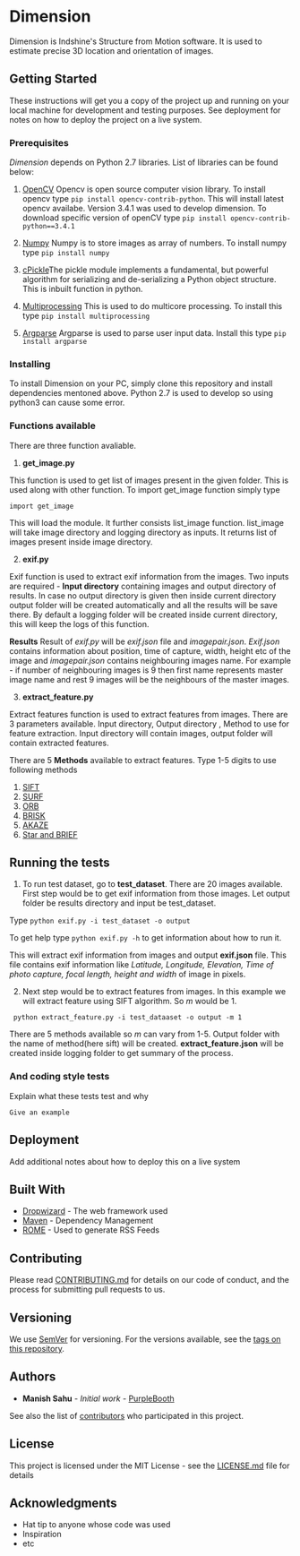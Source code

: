 # Dimension

Dimension is Indshine's Structure from Motion software. It is used to estimate
precise 3D location and orientation of images. 

## Getting Started

These instructions will get you a copy of the project up and running on your 
local machine for development and testing purposes. See deployment for notes on 
how to deploy the project on a live system.

### Prerequisites

*Dimension* depends on Python 2.7 libraries. List of libraries can be found below:
1.  [OpenCV](https://opencv.org/) Opencv is open source computer vision library.
To install opencv type ```pip install opencv-contrib-python```. This will install latest
opencv availabe. Version 3.4.1 was used to develop dimension. To download specific
version of openCV type ```pip install opencv-contrib-python==3.4.1 ```

2.  [Numpy](http://www.numpy.org/) Numpy is to store images as array of numbers.
To install numpy type ```pip install numpy```

3.  [cPickle](https://docs.python.org/2/library/pickle.html)The pickle module 
implements a fundamental, but powerful algorithm for serializing and 
de-serializing a Python object structure. This is inbuilt function in python.

4.  [Multiprocessing](https://docs.python.org/2/library/multiprocessing.html) 
This is used to do multicore processing. To install this type
```pip install multiprocessing```

5. [Argparse](https://docs.python.org/2.7/library/argparse.html)
Argparse is used to parse user input data. Install this type 
```pip install argparse```

### Installing

To install Dimension on your PC, simply clone this repository and 
install dependencies mentoned above. Python 2.7 is used to develop so using python3 
can cause some error.

### Functions available
There are three function avaliable.

1. **get_image.py**

This function is used to get list of images present in the given folder. This is 
used along with other function. To import get_image function simply type 

```import get_image```

This will load the module. It further consists list_image
function. list_image will take image directory and logging directory as inputs.
It returns list of images present inside image directory.

2. **exif.py**

Exif function is used to extract exif information from the images. Two inputs are 
required - **Input directory** containing images and output directory of results.
In case no output directory is given then inside current directory output folder
will be created automatically and all the results will be save there. By default
a logging folder will be created inside current directory, this will keep the logs 
of this function.

**Results**
Result of *exif.py* will be *exif.json* file and *imagepair.json*. *Exif.json* contains information about 
position, time of capture, width, height etc of the image and *imagepair.json* contains neighbouring images name.
For example - if number of neighbouring images is 9 then first name represents master image name and rest 9 images will be 
the neighbours of the master images.

3. **extract_feature.py**

Extract features function is used to extract features from images. There are 3 
parameters available. Input directory, Output directory , 
Method to use for feature extraction. Input directory will contain images,
output folder will contain extracted features. 

There are 5 **Methods** available to extract features. Type 1-5 digits to use 
following methods
1. [SIFT](http://opencv-python-tutroals.readthedocs.io/en/latest/py_tutorials/py_feature2d/py_sift_intro/py_sift_intro.html)
2. [SURF](https://docs.opencv.org/3.4/df/dd2/tutorial_py_surf_intro.html)
3. [ORB](http://opencv-python-tutroals.readthedocs.io/en/latest/py_tutorials/py_feature2d/py_orb/py_orb.html)
4. [BRISK](https://docs.opencv.org/3.0-beta/modules/features2d/doc/feature_detection_and_description.html)
5. [AKAZE](https://docs.opencv.org/3.0-beta/modules/features2d/doc/feature_detection_and_description.html)
6. [Star and BRIEF](https://docs.opencv.org/3.0-beta/doc/py_tutorials/py_feature2d/py_brief/py_brief.html)


## Running the tests

1. To run test dataset, go to **test_dataset**. There are 20 images available.
First step would be to get exif information from those images.
Let output folder be results directory and input be test_dataset.


Type ```python exif.py -i test_dataset -o output ```


To get help type ```python exif.py -h``` to get information about how to run it.


This will extract exif information from images and output **exif.json** file.
This file contains exif information like *Latitude, Longitude, Elevation, Time of photo capture,
focal length, height and width* of image in pixels.

2. Next step would be to extract features from images. In this example we will 
extract feature using SIFT algorithm. So *m* would be 1. 


``` python extract_feature.py -i test_dataaset -o output -m 1```

There are 5 methods available so *m* can vary from 1-5.
Output folder with the name of method(here sift) will be created. **extract_feature.json** 
will be created inside logging folder to get summary of the process.

### And coding style tests

Explain what these tests test and why

```
Give an example
```

## Deployment

Add additional notes about how to deploy this on a live system

## Built With

* [Dropwizard](http://www.dropwizard.io/1.0.2/docs/) - The web framework used
* [Maven](https://maven.apache.org/) - Dependency Management
* [ROME](https://rometools.github.io/rome/) - Used to generate RSS Feeds

## Contributing

Please read [CONTRIBUTING.md](https://gist.github.com/PurpleBooth/b24679402957c63ec426) for details on our code of conduct, and the process for submitting pull requests to us.

## Versioning

We use [SemVer](http://semver.org/) for versioning. For the versions available, see the [tags on this repository](https://github.com/your/project/tags). 

## Authors

* **Manish Sahu** - *Initial work* - [PurpleBooth](https://github.com/PurpleBooth)

See also the list of [contributors](https://github.com/your/project/contributors) who participated in this project.

## License

This project is licensed under the MIT License - see the [LICENSE.md](LICENSE.md) file for details

## Acknowledgments

* Hat tip to anyone whose code was used
* Inspiration
* etc

